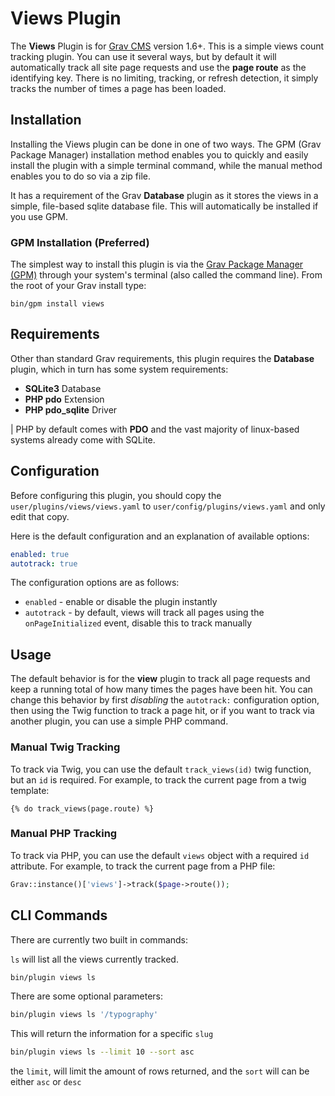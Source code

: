 # Views Plugin

The **Views** Plugin is for [Grav CMS](http://github.com/getgrav/grav) version 1.6+. This is a simple views count tracking plugin.  You can use it several ways, but by default it will automatically track all site page requests and use the **page route** as the identifying key.  There is no limiting, tracking, or refresh detection, it simply tracks the number of times a page has been loaded.

## Installation

Installing the Views plugin can be done in one of two ways. The GPM (Grav Package Manager) installation method enables you to quickly and easily install the plugin with a simple terminal command, while the manual method enables you to do so via a zip file.

It has a requirement of the Grav **Database** plugin as it stores the views in a simple, file-based sqlite database file.  This will automatically be installed if you use GPM.

### GPM Installation (Preferred)

The simplest way to install this plugin is via the [Grav Package Manager (GPM)](http://learn.getgrav.org/advanced/grav-gpm) through your system's terminal (also called the command line).  From the root of your Grav install type:

    bin/gpm install views

## Requirements

Other than standard Grav requirements, this plugin requires the **Database** plugin, which in turn has some system requirements:

* **SQLite3** Database
* **PHP pdo** Extension
* **PHP pdo_sqlite** Driver

| PHP by default comes with **PDO** and the vast majority of linux-based systems already come with SQLite.  

## Configuration

Before configuring this plugin, you should copy the `user/plugins/views/views.yaml` to `user/config/plugins/views.yaml` and only edit that copy.

Here is the default configuration and an explanation of available options:

```yaml
enabled: true
autotrack: true    
```

The configuration options are as follows:

* `enabled` - enable or disable the plugin instantly
* `autotrack` - by default, views will track all pages using the `onPageInitialized` event, disable this to track manually

## Usage

The default behavior is for the **view** plugin to track all page requests and keep a running total of how many times the pages have been hit.  You can change this behavior by first _disabling_ the `autotrack:` configuration option, then using the Twig function to track a page hit, or if you want to track via another plugin, you can use a simple PHP command.

### Manual Twig Tracking

To track via Twig, you can use the default `track_views(id)` twig function, but an `id` is required.  For example, to track the current page from a twig template:

```twig
{% do track_views(page.route) %}
```

### Manual PHP Tracking

To track via PHP, you can use the default `views` object with a required `id` attribute.  For example, to track the current page from a PHP file:

```php
Grav::instance()['views']->track($page->route());
```

## CLI Commands

There are currently two built in commands:

`ls` will list all the views currently tracked.

```bash
bin/plugin views ls
```

There are some optional parameters: 

```bash
bin/plugin views ls '/typography'
```

This will return the information for a specific `slug`

```bash
bin/plugin views ls --limit 10 --sort asc
```

the `limit`, will limit the amount of rows returned, and the `sort` will can be either `asc` or `desc`






